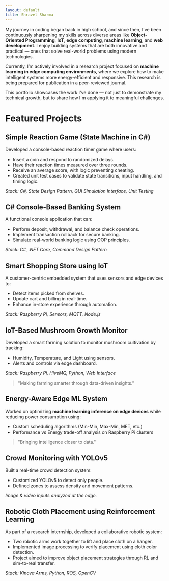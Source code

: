 ```yaml
---
layout: default
title: Shravel Sharma
---
```


My journey in coding began back in high school, and since then, I've been continuously sharpening my skills across diverse areas like **Object-Oriented Programming**, **IoT**, **edge computing**, **machine learning**, and **web development**. I enjoy building systems that are both innovative and practical — ones that solve real-world problems using modern technologies.

Currently, I’m actively involved in a research project focused on **machine learning in edge computing environments**, where we explore how to make intelligent systems more energy-efficient and responsive. This research is being prepared for publication in a peer-reviewed journal.


This portfolio showcases the work I've done — not just to demonstrate my technical growth, but to share how I'm applying it to meaningful challenges.


# Featured Projects

## Simple Reaction Game (State Machine in C#)
Developed a console-based reaction timer game where users:

- Insert a coin and respond to randomized delays.
- Have their reaction times measured over three rounds.
- Receive an average score, with logic preventing cheating.
- Created unit test cases to validate state transitions, input handling, and timing logic.

_Stack: C#, State Design Pattern, GUI Simulation Interface, Unit Testing_

## C# Console-Based Banking System

A functional console application that can:
- Perform deposit, withdrawal, and balance check operations.
- Implement transaction rollback for secure banking.
- Simulate real-world banking logic using OOP principles.

_Stack: C#, .NET Core, Command Design Pattern_

## Smart Shopping Store using IoT

A customer-centric embedded system that uses sensors and edge devices to:
- Detect items picked from shelves.
- Update cart and billing in real-time.
- Enhance in-store experience through automation.

_Stack: Raspberry Pi, Sensors, MQTT, Node.js_

## IoT-Based Mushroom Growth Monitor

Developed a smart farming solution to monitor mushroom cultivation by tracking:
- Humidity, Temperature, and Light using sensors.
- Alerts and controls via edge dashboard.

_Stack: Raspberry Pi, HiveMQ, Python, Web Interface_

> "Making farming smarter through data-driven insights."

## Energy-Aware Edge ML System

Worked on optimizing **machine learning inference on edge devices** while reducing power consumption using:
- Custom scheduling algorithms (Min-Min, Max-Min, MET, etc.)
- Performance vs Energy trade-off analysis on Raspberry Pi clusters

> "Bringing intelligence closer to data."

## Crowd Monitoring with YOLOv5

Built a real-time crowd detection system:
- Customized YOLOv5 to detect only people.
- Defined zones to assess density and movement patterns.

_Image & video inputs analyzed at the edge._


## Robotic Cloth Placement using Reinforcement Learning

As part of a research internship, developed a collaborative robotic system:
- Two robotic arms work together to lift and place cloth on a hanger.
- Implemented image processing to verify placement using cloth color detection.
- Project aimed to improve object placement strategies through RL and sim-to-real transfer.

_Stack: Kinova Arms, Python, ROS, OpenCV_
